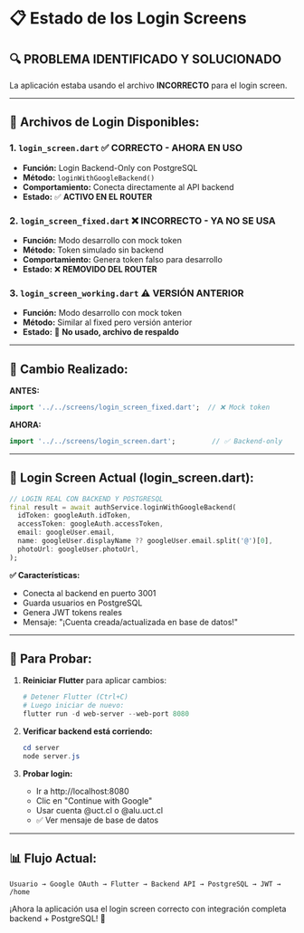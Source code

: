 # 📋 Estado de los Login Screens

## 🔍 **PROBLEMA IDENTIFICADO Y SOLUCIONADO**

La aplicación estaba usando el archivo **INCORRECTO** para el login screen.

---

## 📁 **Archivos de Login Disponibles:**

### 1. `login_screen.dart` ✅ **CORRECTO - AHORA EN USO**
- **Función:** Login Backend-Only con PostgreSQL
- **Método:** `loginWithGoogleBackend()`
- **Comportamiento:** Conecta directamente al API backend
- **Estado:** ✅ **ACTIVO EN EL ROUTER**

### 2. `login_screen_fixed.dart` ❌ **INCORRECTO - YA NO SE USA**
- **Función:** Modo desarrollo con mock token
- **Método:** Token simulado sin backend
- **Comportamiento:** Genera token falso para desarrollo
- **Estado:** ❌ **REMOVIDO DEL ROUTER**

### 3. `login_screen_working.dart` ⚠️ **VERSIÓN ANTERIOR**
- **Función:** Modo desarrollo con mock token
- **Método:** Similar al fixed pero versión anterior
- **Estado:** 🔄 **No usado, archivo de respaldo**

---

## 🔧 **Cambio Realizado:**

**ANTES:**
```dart
import '../../screens/login_screen_fixed.dart';  // ❌ Mock token
```

**AHORA:**
```dart
import '../../screens/login_screen.dart';         // ✅ Backend-only
```

---

## 🎯 **Login Screen Actual (login_screen.dart):**

```dart
// LOGIN REAL CON BACKEND Y POSTGRESQL
final result = await authService.loginWithGoogleBackend(
  idToken: googleAuth.idToken,
  accessToken: googleAuth.accessToken,
  email: googleUser.email,
  name: googleUser.displayName ?? googleUser.email.split('@')[0],
  photoUrl: googleUser.photoUrl,
);
```

**✅ Características:**
- Conecta al backend en puerto 3001
- Guarda usuarios en PostgreSQL
- Genera JWT tokens reales
- Mensaje: "¡Cuenta creada/actualizada en base de datos!"

---

## 🚀 **Para Probar:**

1. **Reiniciar Flutter** para aplicar cambios:
   ```powershell
   # Detener Flutter (Ctrl+C)
   # Luego iniciar de nuevo:
   flutter run -d web-server --web-port 8080
   ```

2. **Verificar backend está corriendo:**
   ```powershell
   cd server
   node server.js
   ```

3. **Probar login:**
   - Ir a http://localhost:8080
   - Clic en "Continue with Google"
   - Usar cuenta @uct.cl o @alu.uct.cl
   - ✅ Ver mensaje de base de datos

---

## 📊 **Flujo Actual:**

```
Usuario → Google OAuth → Flutter → Backend API → PostgreSQL → JWT → /home
```

¡Ahora la aplicación usa el login screen correcto con integración completa backend + PostgreSQL! 🎉
